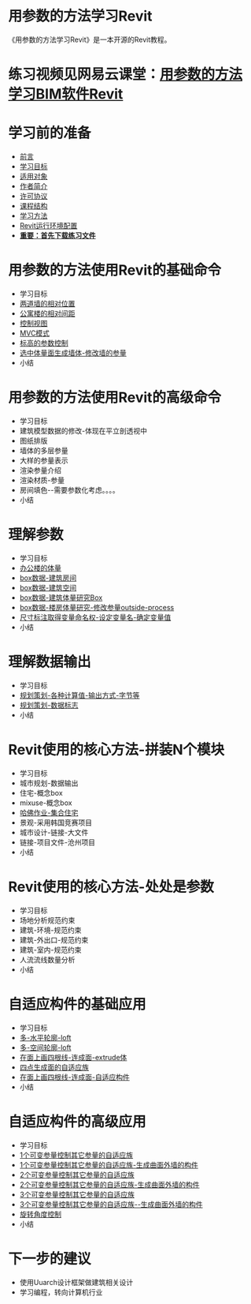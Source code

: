 # 用参数的方法学习Revit #

《用参数的方法学习Revit》是一本开源的Revit教程。

# 练习视频见网易云课堂：[用参数的方法学习BIM软件Revit](http://study.163.com/course/courseMain.htm?courseId=1443006) #

# 学习前的准备 #
- [前言](https://github.com/quanbinn/Learn-Revit-the-Parametric-Way/blob/master/chapters/%E7%AB%A01-%E5%AD%A6%E4%B9%A0%E5%89%8D%E7%9A%84%E5%87%86%E5%A4%87/0-%E5%89%8D%E8%A8%80.md)
- [学习目标](https://github.com/quanbinn/Learn-Revit-the-Parametric-Way/blob/master/chapters/%E7%AB%A01-%E5%AD%A6%E4%B9%A0%E5%89%8D%E7%9A%84%E5%87%86%E5%A4%87/1.%E5%AD%A6%E4%B9%A0%E7%9B%AE%E6%A0%87.md)
- [适用对象](https://github.com/quanbinn/Learn-Revit-the-Parametric-Way/blob/master/chapters/%E7%AB%A01-%E5%AD%A6%E4%B9%A0%E5%89%8D%E7%9A%84%E5%87%86%E5%A4%87/2-%E9%80%82%E7%94%A8%E5%AF%B9%E8%B1%A1.md)
- [作者简介](https://github.com/quanbinn/Learn-Revit-the-Parametric-Way/blob/master/chapters/%E7%AB%A01-%E5%AD%A6%E4%B9%A0%E5%89%8D%E7%9A%84%E5%87%86%E5%A4%87/3-%E4%BD%9C%E8%80%85%E7%AE%80%E4%BB%8B.md)
- [许可协议](https://github.com/quanbinn/Learn-Revit-the-Parametric-Way/blob/master/chapters/%E7%AB%A01-%E5%AD%A6%E4%B9%A0%E5%89%8D%E7%9A%84%E5%87%86%E5%A4%87/4-%E8%AE%B8%E5%8F%AF%E5%8D%8F%E8%AE%AE.md)
- [课程结构](https://github.com/quanbinn/Learn-Revit-the-Parametric-Way/blob/master/chapters/%E7%AB%A01-%E5%AD%A6%E4%B9%A0%E5%89%8D%E7%9A%84%E5%87%86%E5%A4%87/5-%E8%AF%BE%E7%A8%8B%E7%BB%93%E6%9E%84.md)
- [学习方法](https://github.com/quanbinn/Learn-Revit-the-Parametric-Way/blob/master/chapters/%E7%AB%A01-%E5%AD%A6%E4%B9%A0%E5%89%8D%E7%9A%84%E5%87%86%E5%A4%87/6-%E5%AD%A6%E4%B9%A0%E6%96%B9%E6%B3%95.md)
- [Revit运行环境配置](https://github.com/quanbinn/Learn-Revit-the-Parametric-Way/blob/master/chapters/%E7%AB%A01-%E5%AD%A6%E4%B9%A0%E5%89%8D%E7%9A%84%E5%87%86%E5%A4%87/7-Revit%E8%BF%90%E8%A1%8C%E7%8E%AF%E5%A2%83%E9%85%8D%E7%BD%AE.md)
- **[重要：首先下载练习文件](https://github.com/quanbinn/Learn-Revit-the-Parametric-Way/blob/master/chapters/%E7%AB%A01-%E5%AD%A6%E4%B9%A0%E5%89%8D%E7%9A%84%E5%87%86%E5%A4%87/8.%E9%87%8D%E8%A6%81%EF%BC%9A%E9%A6%96%E5%85%88%E4%B8%8B%E8%BD%BD%E7%BB%83%E4%B9%A0%E6%96%87%E4%BB%B6.md)**

# 用参数的方法使用Revit的基础命令 #
- 学习目标
- [两道墙的相对位置](https://github.com/quanbinn/Learn-Revit-the-Parametric-Way/blob/master/chapters/%E7%AB%A02-%E7%94%A8%E5%8F%82%E6%95%B0%E7%9A%84%E6%96%B9%E6%B3%95%E4%BD%BF%E7%94%A8Revit%E7%9A%84%E5%9F%BA%E7%A1%80%E5%91%BD%E4%BB%A4/%E7%BB%83%E4%B9%A01-%E4%B8%A4%E9%81%93%E5%A2%99%E7%9A%84%E7%9B%B8%E5%AF%B9%E4%BD%8D%E7%BD%AE.md)
- [公寓楼的相对间距](https://github.com/quanbinn/Learn-Revit-the-Parametric-Way/blob/master/chapters/%E7%AB%A02-%E7%94%A8%E5%8F%82%E6%95%B0%E7%9A%84%E6%96%B9%E6%B3%95%E4%BD%BF%E7%94%A8Revit%E7%9A%84%E5%9F%BA%E7%A1%80%E5%91%BD%E4%BB%A4/%E7%BB%83%E4%B9%A02-%E5%85%AC%E5%AF%93%E6%A5%BC%E7%9A%84%E7%9B%B8%E5%AF%B9%E9%97%B4%E8%B7%9D.md)
- [控制视图](https://github.com/quanbinn/Learn-Revit-the-Parametric-Way/blob/master/chapters/%E7%AB%A02-%E7%94%A8%E5%8F%82%E6%95%B0%E7%9A%84%E6%96%B9%E6%B3%95%E4%BD%BF%E7%94%A8Revit%E7%9A%84%E5%9F%BA%E7%A1%80%E5%91%BD%E4%BB%A4/%E7%BB%83%E4%B9%A03-%E6%8E%A7%E5%88%B6%E8%A7%86%E5%9B%BE.md)
- [MVC模式](https://github.com/quanbinn/Learn-Revit-the-Parametric-Way/blob/master/chapters/%E7%AB%A02-%E7%94%A8%E5%8F%82%E6%95%B0%E7%9A%84%E6%96%B9%E6%B3%95%E4%BD%BF%E7%94%A8Revit%E7%9A%84%E5%9F%BA%E7%A1%80%E5%91%BD%E4%BB%A4/%E7%BB%83%E4%B9%A04-MVC%E6%A8%A1%E5%BC%8F.md)
- [标高的参数控制](https://github.com/quanbinn/Learn-Revit-the-Parametric-Way/blob/master/chapters/%E7%AB%A02-%E7%94%A8%E5%8F%82%E6%95%B0%E7%9A%84%E6%96%B9%E6%B3%95%E4%BD%BF%E7%94%A8Revit%E7%9A%84%E5%9F%BA%E7%A1%80%E5%91%BD%E4%BB%A4/%E7%BB%83%E4%B9%A05-%E6%A0%87%E9%AB%98%E7%9A%84%E5%8F%82%E6%95%B0%E6%8E%A7%E5%88%B6.md)
- [选中体量面生成墙体-修改墙的参量](https://github.com/quanbinn/Learn-Revit-the-Parametric-Way/blob/master/chapters/%E7%AB%A02-%E7%94%A8%E5%8F%82%E6%95%B0%E7%9A%84%E6%96%B9%E6%B3%95%E4%BD%BF%E7%94%A8Revit%E7%9A%84%E5%9F%BA%E7%A1%80%E5%91%BD%E4%BB%A4/%E7%BB%83%E4%B9%A06-%E9%80%89%E4%B8%AD%E4%BD%93%E9%87%8F%E9%9D%A2%E7%94%9F%E6%88%90%E5%A2%99%E4%BD%93-%E4%BF%AE%E6%94%B9%E5%A2%99%E7%9A%84%E5%8F%82%E9%87%8F.md)
- 小结

# 用参数的方法使用Revit的高级命令 #
- 学习目标
- 建筑模型数据的修改-体现在平立剖透视中
- 图纸排版
- 墙体的多层参量
- 大样的参量表示
- 渲染参量介绍
- 渲染材质-参量
- 房间填色--需要参数化考虑。。。。
- 小结

# 理解参数 #
- 学习目标
- [办公楼的体量](https://github.com/quanbinn/Learn-Revit-the-Parametric-Way/blob/master/chapters/%E7%AB%A04-%E7%90%86%E8%A7%A3%E5%8F%82%E6%95%B0/%E7%BB%83%E4%B9%A01-%E5%8A%9E%E5%85%AC%E6%A5%BC%E7%9A%84%E4%BD%93%E9%87%8F.md)
- [box数据-建筑房间](https://github.com/quanbinn/Learn-Revit-the-Parametric-Way/blob/master/chapters/%E7%AB%A04-%E7%90%86%E8%A7%A3%E5%8F%82%E6%95%B0/%E7%BB%83%E4%B9%A02-box%E6%95%B0%E6%8D%AE-%E5%BB%BA%E7%AD%91%E6%88%BF%E9%97%B4.md)
- [box数据-建筑空间](https://github.com/quanbinn/Learn-Revit-the-Parametric-Way/blob/master/chapters/%E7%AB%A04-%E7%90%86%E8%A7%A3%E5%8F%82%E6%95%B0/%E7%BB%83%E4%B9%A03-box%E6%95%B0%E6%8D%AE-%E5%BB%BA%E7%AD%91%E7%A9%BA%E9%97%B4.md)
- [box数据-建筑体量研究Box](https://github.com/quanbinn/Learn-Revit-the-Parametric-Way/blob/master/chapters/%E7%AB%A04-%E7%90%86%E8%A7%A3%E5%8F%82%E6%95%B0/%E7%BB%83%E4%B9%A04-box%E6%95%B0%E6%8D%AE-%E6%A8%A1%E5%9E%8B%E5%9D%97%E5%95%86%E9%93%BA.md)
- [box数据-楼房体量研究-修改参量outside-process](https://github.com/quanbinn/Learn-Revit-the-Parametric-Way/blob/master/chapters/%E7%AB%A04-%E7%90%86%E8%A7%A3%E5%8F%82%E6%95%B0/%E7%BB%83%E4%B9%A05-box%E6%95%B0%E6%8D%AE-%E6%A5%BC%E6%88%BF%E4%BD%93%E9%87%8F%E7%A0%94%E7%A9%B6-%E4%BF%AE%E6%94%B9%E5%8F%82%E9%87%8F.md)
- [尺寸标注取得变量命名权-设定变量名-确定变量值](https://github.com/quanbinn/Learn-Revit-the-Parametric-Way/blob/master/chapters/%E7%AB%A04-%E7%90%86%E8%A7%A3%E5%8F%82%E6%95%B0/%E7%BB%83%E4%B9%A06-%E5%B0%BA%E5%AF%B8%E6%A0%87%E6%B3%A8%E5%8F%96%E5%BE%97%E5%8F%98%E9%87%8F%E5%91%BD%E5%90%8D%E6%9D%83-%E8%AE%BE%E5%AE%9A%E5%8F%98%E9%87%8F%E5%90%8D-%E7%A1%AE%E5%AE%9A%E5%8F%98%E9%87%8F%E5%80%BC.md)
- 小结

# 理解数据输出 #
- 学习目标
- [规划策划-各种计算值-输出方式-字节等](https://github.com/quanbinn/Learn-Revit-the-Parametric-Way/blob/master/chapters/%E7%AB%A05-%E7%90%86%E8%A7%A3%E6%95%B0%E6%8D%AE%E8%BE%93%E5%87%BA/%E7%BB%83%E4%B9%A01-%E8%A7%84%E5%88%92%E7%AD%96%E5%88%92-%E5%90%84%E7%A7%8D%E8%AE%A1%E7%AE%97%E5%80%BC-%E8%BE%93%E5%87%BA%E6%96%B9%E5%BC%8F-%E5%AD%97%E8%8A%82%E7%AD%89.md)
- [规划策划-数据标志](https://github.com/quanbinn/Learn-Revit-the-Parametric-Way/blob/master/chapters/%E7%AB%A05-%E7%90%86%E8%A7%A3%E6%95%B0%E6%8D%AE%E8%BE%93%E5%87%BA/%E7%BB%83%E4%B9%A02-%E8%A7%84%E5%88%92%E7%AD%96%E5%88%92-%E6%95%B0%E6%8D%AE%E6%A0%87%E5%BF%97.md)
- 小结

# Revit使用的核心方法-拼装N个模块 #
- 学习目标
- 城市规划-数据输出
- 住宅-概念box
- mixuse-概念box
- [哈佛作业-集合住宅](https://github.com/quanbinn/Learn-Revit-the-Parametric-Way/blob/master/chapters/%E7%AB%A06-Revit%E4%BD%BF%E7%94%A8%E7%9A%84%E6%A0%B8%E5%BF%83%E6%96%B9%E6%B3%95-%E6%8B%BC%E8%A3%85N%E4%B8%AA%E6%A8%A1%E5%9D%97/%E7%BB%83%E4%B9%A04-%E5%93%88%E4%BD%9B%E4%BD%9C%E4%B8%9A-%E9%9B%86%E5%90%88%E4%BD%8F%E5%AE%85.md)
- 景观-采用韩国竞赛项目
- 城市设计-链接-大文件
- 链接-项目文件-沧州项目
- 小结

# Revit使用的核心方法-处处是参数 #
- 学习目标
- 场地分析规范约束
- 建筑-环境-规范约束
- 建筑-外出口-规范约束
- 建筑-室内-规范约束
- 人流流线数量分析
- 小结

# 自适应构件的基础应用 #
- 学习目标
- [多-水平轮廓-loft](https://github.com/quanbinn/Learn-Revit-the-Parametric-Way/blob/master/chapters/%E7%AB%A08-%E8%87%AA%E9%80%82%E5%BA%94%E6%9E%84%E4%BB%B6%E7%9A%84%E5%9F%BA%E7%A1%80%E5%BA%94%E7%94%A8/%E7%BB%83%E4%B9%A01-%E5%A4%9A-%E6%B0%B4%E5%B9%B3%E8%BD%AE%E5%BB%93-loft.md)
- [多-空间轮廓-loft](https://github.com/quanbinn/Learn-Revit-the-Parametric-Way/blob/master/chapters/%E7%AB%A08-%E8%87%AA%E9%80%82%E5%BA%94%E6%9E%84%E4%BB%B6%E7%9A%84%E5%9F%BA%E7%A1%80%E5%BA%94%E7%94%A8/%E7%BB%83%E4%B9%A02-%E5%A4%9A-%E7%A9%BA%E9%97%B4%E8%BD%AE%E5%BB%93-loft.md)
- [在面上画四根线-连成面-extrude体](https://github.com/quanbinn/Learn-Revit-the-Parametric-Way/blob/master/chapters/%E7%AB%A08-%E8%87%AA%E9%80%82%E5%BA%94%E6%9E%84%E4%BB%B6%E7%9A%84%E5%9F%BA%E7%A1%80%E5%BA%94%E7%94%A8/%E7%BB%83%E4%B9%A03-%E5%9C%A8%E9%9D%A2%E4%B8%8A%E7%94%BB%E5%9B%9B%E6%A0%B9%E7%BA%BF-%E8%BF%9E%E6%88%90%E9%9D%A2-extrude%E4%BD%93.md)
- [四点生成面的自适应族](https://github.com/quanbinn/Learn-Revit-the-Parametric-Way/blob/master/chapters/%E7%AB%A08-%E8%87%AA%E9%80%82%E5%BA%94%E6%9E%84%E4%BB%B6%E7%9A%84%E5%9F%BA%E7%A1%80%E5%BA%94%E7%94%A8/%E7%BB%83%E4%B9%A04-%E5%9B%9B%E7%82%B9%E7%94%9F%E6%88%90%E9%9D%A2%E7%9A%84%E8%87%AA%E9%80%82%E5%BA%94%E6%97%8F.md)
- [在面上画四根线-连成面-自适应构件](https://github.com/quanbinn/Learn-Revit-the-Parametric-Way/blob/master/chapters/%E7%AB%A08-%E8%87%AA%E9%80%82%E5%BA%94%E6%9E%84%E4%BB%B6%E7%9A%84%E5%9F%BA%E7%A1%80%E5%BA%94%E7%94%A8/%E7%BB%83%E4%B9%A05-%E5%9C%A8%E9%9D%A2%E4%B8%8A%E7%94%BB%E5%9B%9B%E6%A0%B9%E7%BA%BF-%E8%BF%9E%E6%88%90%E9%9D%A2-%E8%87%AA%E9%80%82%E5%BA%94%E6%9E%84%E4%BB%B6.md)
- 小结

# 自适应构件的高级应用 #
- 学习目标
- [1个可变参量控制其它参量的自适应族](https://github.com/quanbinn/Learn-Revit-the-Parametric-Way/blob/master/chapters/%E7%AB%A09-%E8%87%AA%E9%80%82%E5%BA%94%E6%9E%84%E4%BB%B6%E7%9A%84%E9%AB%98%E7%BA%A7%E5%BA%94%E7%94%A8/%E7%BB%83%E4%B9%A01-1%E4%B8%AA%E5%8F%AF%E5%8F%98%E5%8F%82%E9%87%8F%E6%8E%A7%E5%88%B6%E5%85%B6%E5%AE%83%E5%8F%82%E9%87%8F%E7%9A%84%E8%87%AA%E9%80%82%E5%BA%94%E6%97%8F.md)
- [1个可变参量控制其它参量的自适应族-生成曲面外墙的构件](https://github.com/quanbinn/Learn-Revit-the-Parametric-Way/blob/master/chapters/%E7%AB%A09-%E8%87%AA%E9%80%82%E5%BA%94%E6%9E%84%E4%BB%B6%E7%9A%84%E9%AB%98%E7%BA%A7%E5%BA%94%E7%94%A8/%E7%BB%83%E4%B9%A02-1%E4%B8%AA%E5%8F%AF%E5%8F%98%E5%8F%82%E9%87%8F%E6%8E%A7%E5%88%B6%E5%85%B6%E5%AE%83%E5%8F%82%E9%87%8F%E7%9A%84%E8%87%AA%E9%80%82%E5%BA%94%E6%97%8F-%E7%94%9F%E6%88%90%E6%9B%B2%E9%9D%A2%E5%A4%96%E5%A2%99%E7%9A%84%E6%9E%84%E4%BB%B6.md)
- [2个可变参量控制其它参量的自适应族](https://github.com/quanbinn/Learn-Revit-the-Parametric-Way/blob/master/chapters/%E7%AB%A09-%E8%87%AA%E9%80%82%E5%BA%94%E6%9E%84%E4%BB%B6%E7%9A%84%E9%AB%98%E7%BA%A7%E5%BA%94%E7%94%A8/%E7%BB%83%E4%B9%A03-2%E4%B8%AA%E5%8F%AF%E5%8F%98%E5%8F%82%E9%87%8F%E6%8E%A7%E5%88%B6%E5%85%B6%E5%AE%83%E5%8F%82%E9%87%8F%E7%9A%84%E8%87%AA%E9%80%82%E5%BA%94%E6%97%8F.md)
- [2个可变参量控制其它参量的自适应族-生成曲面外墙的构件](https://github.com/quanbinn/Learn-Revit-the-Parametric-Way/blob/master/chapters/%E7%AB%A09-%E8%87%AA%E9%80%82%E5%BA%94%E6%9E%84%E4%BB%B6%E7%9A%84%E9%AB%98%E7%BA%A7%E5%BA%94%E7%94%A8/%E7%BB%83%E4%B9%A04-2%E4%B8%AA%E5%8F%AF%E5%8F%98%E5%8F%82%E9%87%8F%E6%8E%A7%E5%88%B6%E5%85%B6%E5%AE%83%E5%8F%82%E9%87%8F%E7%9A%84%E8%87%AA%E9%80%82%E5%BA%94%E6%97%8F-%E7%94%9F%E6%88%90%E6%9B%B2%E9%9D%A2%E5%A4%96%E5%A2%99%E7%9A%84%E6%9E%84%E4%BB%B6.md)
- [3个可变参量控制其它参量的自适应族](https://github.com/quanbinn/Learn-Revit-the-Parametric-Way/blob/master/chapters/%E7%AB%A09-%E8%87%AA%E9%80%82%E5%BA%94%E6%9E%84%E4%BB%B6%E7%9A%84%E9%AB%98%E7%BA%A7%E5%BA%94%E7%94%A8/%E7%BB%83%E4%B9%A05-3%E4%B8%AA%E5%8F%AF%E5%8F%98%E5%8F%82%E9%87%8F%E6%8E%A7%E5%88%B6%E5%85%B6%E5%AE%83%E5%8F%82%E9%87%8F%E7%9A%84%E8%87%AA%E9%80%82%E5%BA%94%E6%97%8F.md)
- [3个可变参量控制其它参量的自适应族--生成曲面外墙的构件](https://github.com/quanbinn/Learn-Revit-the-Parametric-Way/blob/master/chapters/%E7%AB%A09-%E8%87%AA%E9%80%82%E5%BA%94%E6%9E%84%E4%BB%B6%E7%9A%84%E9%AB%98%E7%BA%A7%E5%BA%94%E7%94%A8/%E7%BB%83%E4%B9%A06-3%E4%B8%AA%E5%8F%AF%E5%8F%98%E5%8F%82%E9%87%8F%E6%8E%A7%E5%88%B6%E5%85%B6%E5%AE%83%E5%8F%82%E9%87%8F%E7%9A%84%E8%87%AA%E9%80%82%E5%BA%94%E6%97%8F--%E7%94%9F%E6%88%90%E6%9B%B2%E9%9D%A2%E5%A4%96%E5%A2%99%E7%9A%84%E6%9E%84%E4%BB%B6.md)
- [旋转角度控制](https://github.com/quanbinn/Learn-Revit-the-Parametric-Way/blob/master/chapters/%E7%AB%A09-%E8%87%AA%E9%80%82%E5%BA%94%E6%9E%84%E4%BB%B6%E7%9A%84%E9%AB%98%E7%BA%A7%E5%BA%94%E7%94%A8/%E7%BB%83%E4%B9%A07-%E6%97%8B%E8%BD%AC%E8%A7%92%E5%BA%A6%E6%8E%A7%E5%88%B6.md)
- 小结

# 下一步的建议 #
- 使用Uuarch设计框架做建筑相关设计
- 学习编程，转向计算机行业






